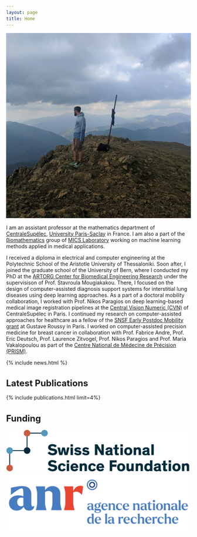 ```yaml
---
layout: page
title: Home
---
```


<div class="col-12 col-sm-4 mb-3 float-left">
    <img class="img-fluid z-depth-1 rounded-circle" src="/assets/img/photo3.jpeg">
</div>

<p>
I am an assistant professor at the mathematics department of <a href="https://www.centralesupelec.fr/en" target="_blank">CentraleSupélec</a>, <a href="https://www.universite-paris-saclay.fr/en" target="_blank">University Paris-Saclay</a> in France. I am also a part of the <a href="http://biomathematics.mics.centralesupelec.fr/" target="_blank">βiomathematics</a> group of <a href="http://mics.centralesupelec.fr/" target="_blank">MICS Laboratory</a> working on machine learning methods applied in medical applications.
</p>

<p>
I received a diploma in electrical and computer engineering at the Polytechnic School of the Aristotle University of Thessaloniki. Soon after, I joined the graduate school of the University of Bern, where I conducted my PhD at the <a href="https://www.artorg.unibe.ch/" target="_blank">ARTORG Center for Biomedical Engineering Research</a> under the supervisison of Prof. Stavroula Mougiakakou. There, I focused on the design of computer-assisted diagnosis support systems for interstitial lung diseases using deep learning approaches. As a part of a doctoral mobility collaboration, Ι worked with Prof. Nikos Paragios on deep learning-based medical image registration pipelines at the <a href="http://cvn.centralesupelec.fr/" target="_blank">Central Vision Numeric (CVN)</a> of CentraleSupélec in Paris. I continued my research on computer-assisted approaches for healthcare as a fellow of the <a href="http://p3.snf.ch/project-188153" target="_blank">SNSF Early Postdoc Mobility grant</a> at Gustave Roussy in Paris. Ι worked on computer-assisted precision medicine for breast cancer in collaboration with Prof. Fabrice Andre, Prof. Eric Deutsch, Prof. Laurence Zitvogel, Prof. Nikos Paragios and Prof. Maria Vakalopoulou as part of the <a href="https://prism.center/" target="_blank">Centre National de Médecine de Précision (PRISM)</a>.
</p>

<!-- <p>
Follow me <a href="https://bsky.app/profile/stergioc.bsky.social" target="_blank"> @stergioc.bsky.social <svg xmlns="http://www.w3.org/2000/svg" viewBox="0 0 512 512" width=18 height=18 fill="#7390c3">
        <path d="M111.8 62.2C170.2 105.9 233 194.7 256 242.4c23-47.6 85.8-136.4 144.2-180.2c42.1-31.6 110.3-56 110.3 21.8c0 15.5-8.9 130.5-14.1 149.2C478.2 298 412 314.6 353.1 304.5c102.9 17.5 129.1 75.5 72.5 133.5c-107.4 110.2-154.3-27.6-166.3-62.9l0 0c-1.7-4.9-2.6-7.8-3.3-7.8s-1.6 3-3.3 7.8l0 0c-12 35.3-59 173.1-166.3 62.9c-56.5-58-30.4-116 72.5-133.5C100 314.6 33.8 298 15.7 233.1C10.4 214.4 1.5 99.4 1.5 83.9c0-77.8 68.2-53.4 110.3-21.8z"/>
      </svg> </a>
</p> -->

<!-- <p>
<a href="https://twitter.com/Cstergios?ref_src=twsrc%5Etfw" class="twitter-follow-button" data-show-count="false">Follow @Cstergios</a><script async src="https://platform.twitter.com/widgets.js" charset="utf-8"></script>
</p> -->

{% include news.html %}

<h1 class="mt-4 mb-5 display-4" style="font-size: x-large;">Latest Publications</h1>
{% include publications.html limit=4%}

<h1 class="mt-4 mb-5 display-4" style="font-size: x-large;">Funding</h1>

<div class="row">
    <div class="col-md-4">
        <img src="assets/img/snsf_logo.png" class="img-fluid" alt="Responsive Image">
    </div>
    <div class="col-md-4">
        <img src="assets/img/anr_logo.png" class="img-fluid" alt="ANRlogo">
    </div>
<div>
